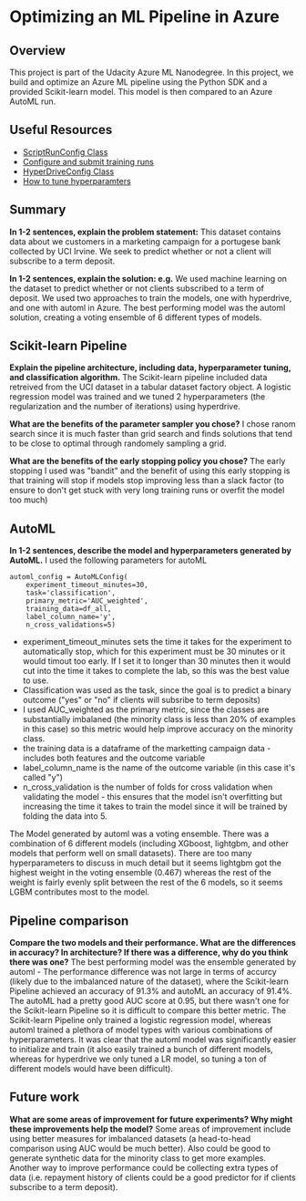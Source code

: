 # Optimizing an ML Pipeline in Azure

## Overview
This project is part of the Udacity Azure ML Nanodegree.
In this project, we build and optimize an Azure ML pipeline using the Python SDK and a provided Scikit-learn model.
This model is then compared to an Azure AutoML run.

## Useful Resources
- [ScriptRunConfig Class](https://docs.microsoft.com/en-us/python/api/azureml-core/azureml.core.scriptrunconfig?view=azure-ml-py)
- [Configure and submit training runs](https://docs.microsoft.com/en-us/azure/machine-learning/how-to-set-up-training-targets)
- [HyperDriveConfig Class](https://docs.microsoft.com/en-us/python/api/azureml-train-core/azureml.train.hyperdrive.hyperdriveconfig?view=azure-ml-py)
- [How to tune hyperparamters](https://docs.microsoft.com/en-us/azure/machine-learning/how-to-tune-hyperparameters)


## Summary
**In 1-2 sentences, explain the problem statement:**
This dataset contains data about we customers in a marketing campaign for a portugese bank collected by UCI Irvine. We seek to predict whether or not a client will subscribe to a term deposit.

**In 1-2 sentences, explain the solution: e.g.**
We used machine learning on the dataset to predict whether or not clients subscribed to a term of deposit. We used two approaches to train the models, one with hyperdrive, and one with automl in Azure. The best performing model was the automl solution, creating a voting ensemble of 6 different types of models.

## Scikit-learn Pipeline
**Explain the pipeline architecture, including data, hyperparameter tuning, and classification algorithm.**
The Scikit-learn pipeline included data retreived from the UCI dataset in a tabular dataset factory object. A logistic regression model was trained and we tuned 2 hyperparameters (the regularization and the number of iterations) using hyperdrive.

**What are the benefits of the parameter sampler you chose?**
I chose ranom search since it is much faster than grid search and finds solutions that tend to be close to optimal through randomely sampling a grid.


**What are the benefits of the early stopping policy you chose?**
The early stopping I used was "bandit" and the benefit of using this early stopping is that training will stop if models stop improving less than a slack factor (to ensure to don't get stuck with very long training runs or overfit the model too much)

## AutoML
**In 1-2 sentences, describe the model and hyperparameters generated by AutoML.**
I used the following parameters for autoML 
```
automl_config = AutoMLConfig(
    experiment_timeout_minutes=30,
    task='classification',
    primary_metric='AUC_weighted',
    training_data=df_all,
    label_column_name='y',
    n_cross_validations=5)
```
- experiment_timeout_minutes sets the time it takes for the experiment to automatically stop, which for this experiment must be 30 minutes or it would timout too early. If I set it to longer than 30 minutes then it would cut into the time it takes to complete the lab, so this was the best value to use.
- Classification was used as the task, since the goal is to predict a binary outcome ("yes" or "no" if clients will subsribe to term deposits)
- I used AUC_weighted as the primary metric, since the classes are substantially imbalaned (the minority class is less than 20% of examples in this case) so this metric would help improve accuracy on the minority class.
- the training data is a dataframe of the marketting campaign data - includes both features and the outcome variable
- label_column_name is the name of the outcome variable (in this case it's called "y")
- n_cross_validation is the number of folds for cross validation when validating the model - this ensures that the model isn't overfitting but increasing the time it takes to train the model since it will be trained by folding the data into 5.

The Model generated by automl was a voting ensemble. There was a combination of 6 different models (including XGboost, lightgbm, and other models that perform well on small datasets). There are too many hyperparameters to discuss in much detail but it seems lightgbm got the highest weight in the voting ensemble (0.467) whereas the rest of the weight is fairly evenly split between the rest of the 6 models, so it seems LGBM contributes most to the model.

## Pipeline comparison
**Compare the two models and their performance. What are the differences in accuracy? In architecture? If there was a difference, why do you think there was one?**
The best performing model was the ensemble generated by automl - The performance difference was not large in terms of accurcy (likely due to the imbalanced nature of the dataset), where the Scikit-learn Pipeline achieved an accuracy of 91.3% and autoML an accuracy of 91.4%. The autoML had a pretty good AUC score at 0.95, but there wasn't one for the Scikit-learn Pipeline so it is difficult to compare this better metric. The Scikit-learn Pipeline only trained a logistic regression model, whereas automl trained a plethora of model types with various combinations of hyperparameters. It was clear that the automl model was significantly easier to initialize and train (it also easily trained a bunch of different models, whereas for hyperdrive we only tuned a LR model, so tuning a ton of different models would have been difficult).

## Future work
**What are some areas of improvement for future experiments? Why might these improvements help the model?**
Some areas of improvement include using better measures for imbalanced datasets (a head-to-head comparison using AUC would be much better). Also could be good to generate synthetic data for the minority class to get more examples. Another way to improve performance could be collecting extra types of data (i.e. repayment history of clients could be a good predictor for if clients subscribe to a term deposit).
